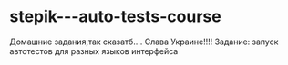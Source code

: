 # stepik---auto-tests-course
Домашние задания,так сказатб.... Слава Украине!!!!
Задание: запуск автотестов для разных языков интерфейса
